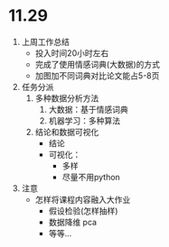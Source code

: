 # 11.29

1. 上周工作总结
   - 投入时间20小时左右
   - 完成了使用情感词典(大数据)的方式
   - 加图加不同词典对比论文能占5-8页
2. 任务分派
   1. 多种数据分析方法
      1. 大数据：基于情感词典
      2. 机器学习：多种算法
   2. 结论和数据可视化
      - 结论
      - 可视化：
        - 多样
        - 尽量不用python
3. 注意
   - 怎样将课程内容融入大作业
     - 假设检验(怎样抽样)
     - 数据降维 pca
     - 等等...